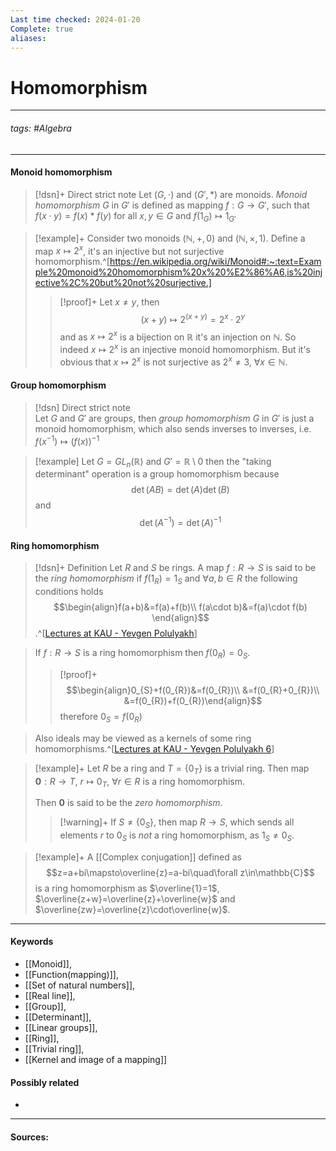 ```yaml
---
Last time checked: 2024-01-20
Complete: true
aliases:
---
```

# Homomorphism 
***
###### tags: #Algebra 
***
#### Monoid homomorphism
>[!dsn]+ Direct strict note
>Let $(G,\cdot)$ and $(G',*)$ are monoids. *Monoid homomorphism* $G$ in $G'$ is defined as mapping $f:G\to G'$, such that $f(x\cdot y)=f(x)*f(y)$ for all $x,y\in G$ and $f(1_{G})\mapsto 1_{G'}$

>[!example]+
>Consider two monoids $(\mathbb{N},+,0)$ and $(\mathbb{N},\times,1)$. Define a map $x\mapsto 2^{x}$, it's an injective but not surjective homomorphism.^[https://en.wikipedia.org/wiki/Monoid#:~:text=Example%20monoid%20homomorphism%20x%20%E2%86%A6,is%20injective%2C%20but%20not%20surjective.]
>>[!proof]+
>>Let $x\ne y$, then
>>$$(x+y)\mapsto 2^{(x+y)}=2^{x}\cdot2^{y}$$
>>and as $x\mapsto 2^{x}$ is a bijection on $\mathbb{R}$ it's an injection on $\mathbb{N}$. So indeed $x\mapsto 2^{x}$ is an injective monoid homomorphism. But it's obvious that $x\mapsto2^{x}$ is not surjective as $2^{x}\ne 3$, $\forall x\in\mathbb{N}$.

#### Group homomorphism
>[!dsn] Direct strict note  
>Let $G$ and $G'$ are groups, then *group homomorphism* $G$ in $G'$ is just a monoid homomorphism, which also sends inverses to inverses, i.e. $f(x^{-1})\mapsto (f(x))^{-1}$

>[!example]
>Let $G=GL_{n}(\mathbb{R})$ and $G'=\mathbb{R}\setminus{0}$ then the "taking determinant" operation is a group homomorphism because $$\det(AB)=\det(A)\det(B)$$ and $$\det(A^{-1})=\det(A)^{-1}$$

#### Ring homomorphism
>[!dsn]+ Definition
>Let $R$ and $S$ be rings. A map $f:R\to S$ is said to be the *ring homomorphism* if $f(1_{R})=1_{S}$ and $\forall a,b\in R$ the following conditions holds
>$$\begin{align}f(a+b)&=f(a)+f(b)\\ f(a\cdot b)&=f(a)\cdot f(b) \end{align}$$
>.^[[Lectures at KAU - Yevgen Polulyakh](https://drive.google.com/drive/folders/1OBF4iFXhiyJQ2lVaDTRnDEnyDf6hImIg)]

>If $f:R\to S$ is a ring homomorphism then $f(0_{R})=0_{S}$.
>>[!proof]+
>>$$\begin{align}0_{S}+f(0_{R})&=f(0_{R})\\ &=f(0_{R}+0_{R})\\ &=f(0_{R})+f(0_{R})\end{align}$$
>>therefore $0_{S}=f(0_{R})$

>Also ideals may be viewed as a kernels of some ring homomorphisms.^[[Lectures at KAU - Yevgen Polulyakh 6](https://drive.google.com/drive/folders/1OBF4iFXhiyJQ2lVaDTRnDEnyDf6hImIg)]

>[!example]+
>Let $R$ be a ring and $T=\{0_{T}\}$ is a trivial ring. Then map $\textbf{0}:R\to T$, $r\mapsto 0_{T}$, $\forall r\in R$ is a ring homomorphism.
>
>Then $\textbf{0}$ is said to be the *zero homomorphism*.
>
>>[!warning]+
>>If $S\ne\{0_{S}\}$, then map $R\to S$, which sends all elements $r$ to $0_{S}$ is *not* a ring homomorphism, as $1_{S}\ne 0_{S}$.

>[!example]+
>A [[Complex conjugation]] defined as 
>$$z=a+bi\mapsto\overline{z}=a-bi\quad\forall z\in\mathbb{C}$$
>is a ring homomorphism as $\overline{1}=1$, $\overline{z+w}=\overline{z}+\overline{w}$ and $\overline{zw}=\overline{z}\cdot\overline{w}$.
***
#### Keywords
- [[Monoid]],
- [[Function(mapping)]],
- [[Set of natural numbers]],
- [[Real line]],
- [[Group]],
- [[Determinant]],
- [[Linear groups]],
- [[Ring]],
- [[Trivial ring]],
- [[Kernel and image of a mapping]]
#### Possibly related
- 
***
#### Sources: